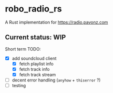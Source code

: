 # robo_radio_rs

A Rust implementation for https://radio.pavonz.com

## Current status: WIP

Short term TODO:

- [x] add soundcloud client
  - [x] fetch playlist info
  - [x] fetch track info
  - [x] fetch track stream
- [ ] decent error handling (`anyhow` + `thiserror` ?)
- [ ] testing
